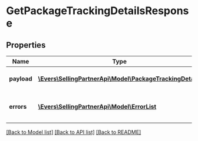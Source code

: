 # GetPackageTrackingDetailsResponse

## Properties
Name | Type | Description | Notes
------------ | ------------- | ------------- | -------------
**payload** | [**\Evers\SellingPartnerApi\Model\PackageTrackingDetails**](PackageTrackingDetails.md) | The payload for the getPackageTrackingDetails operation. | [optional] 
**errors** | [**\Evers\SellingPartnerApi\Model\ErrorList**](ErrorList.md) | One or more unexpected errors occurred during the getPackageTrackingDetails operation. | [optional] 

[[Back to Model list]](../README.md#documentation-for-models) [[Back to API list]](../README.md#documentation-for-api-endpoints) [[Back to README]](../README.md)


